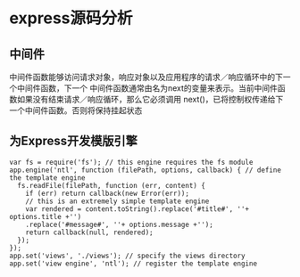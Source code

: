 # express源码分析

## 中间件

中间件函数能够访问请求对象，响应对象以及应用程序的请求／响应循环中的下一个中间件函数，下一个
中间件函数通常由名为next的变量来表示。当前中间件函数如果没有结束请求／响应循环，那么它必须调用
next()，已将控制权传递给下一个中间件函数。否则将保持挂起状态


## 为Express开发模版引擎

```
var fs = require('fs'); // this engine requires the fs module
app.engine('ntl', function (filePath, options, callback) { // define the template engine
  fs.readFile(filePath, function (err, content) {
    if (err) return callback(new Error(err));
    // this is an extremely simple template engine
    var rendered = content.toString().replace('#title#', ''+ options.title +'')
    .replace('#message#', ''+ options.message +'');
    return callback(null, rendered);
  });
});
app.set('views', './views'); // specify the views directory
app.set('view engine', 'ntl'); // register the template engine

```